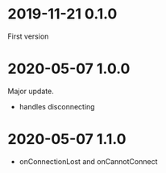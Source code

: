 # 2019-11-21 0.1.0

First version

# 2020-05-07 1.0.0

Major update.

- handles disconnecting

# 2020-05-07 1.1.0

- onConnectionLost and onCannotConnect
